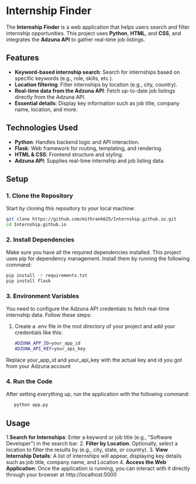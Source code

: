 # Internship Finder

The **Internship Finder** is a web application that helps users search and filter internship opportunities. This project uses **Python**, **HTML**, and **CSS**, and integrates the **Adzuna API** to gather real-time job listings.

## Features
- **Keyword-based internship search**: Search for internships based on specific keywords (e.g., role, skills, etc.).
- **Location filtering**: Filter internships by location (e.g., city, country).
- **Real-time data from the Adzuna API**: Fetch up-to-date job listings directly from the Adzuna API.
- **Essential details**: Display key information such as job title, company name, location, and more.

## Technologies Used
- **Python**: Handles backend logic and API interaction.
- **Flask**: Web framework for routing, templating, and rendering.
- **HTML & CSS**: Frontend structure and styling.
- **Adzuna API**: Supplies real-time internship and job listing data.

## Setup

### 1. Clone the Repository

Start by cloning this repository to your local machine:

```bash
git clone https://github.com/mithrank625/Internship.github.io.git
cd Internship.github.io
```
### 2. Install Dependencies

Make sure you have all the required dependencies installed. This project uses pip for dependency management. Install them by running the following command:
```bash
pip install -r requirements.txt
pip install flask
```
### 3. Environment Variables

You need to configure the Adzuna API credentials to fetch real-time internship data. Follow these steps:
   1. Create a .env file in the root directory of your project and add your credentials like this:
      ```bash
      ADZUNA_APP_ID=your_app_id
      ADZUNA_API_KEY=your_api_key
      ```
Replace your_app_id and your_api_key with the actual key and id you got from your Adzuna account
### 4. Run the Code

After setting everything up, run the application with the following command:

   ```bash
      python app.py
   ```
## Usage
1.**Search for Internships**:  Enter a keyword or job title (e.g., "Software Developer") in the search bar.
2. **Filter by Location**: Optionally, select a location to filter the results by (e.g., city, state, or country).
3. **View Internship Details**: A list of internships will appear, displaying key details such as job title, company name, and Location
4. **Access the Web Application**: Once the application is running, you can interact with it directly through your browser at http://localhost:5000
